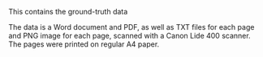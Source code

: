 This contains the ground-truth data

The data is a Word document and PDF, as well as TXT files for each page and PNG image for each page, scanned with a Canon Lide 400 scanner. The pages were printed on regular A4 paper.
